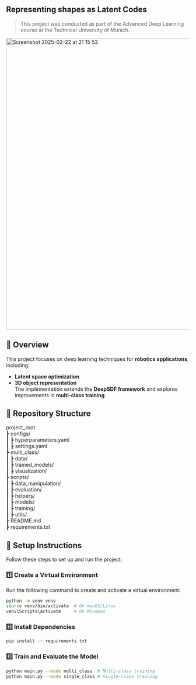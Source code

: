 ## Representing shapes as Latent Codes
> This project was conducted as part of the Advanced Deep Learning course at the Technical University of Munich. 
<img width="797" alt="Screenshot 2025-02-22 at 21 15 53" src="https://github.com/user-attachments/assets/53993287-57fd-451c-ae42-fcf2aef88c67" />

## 📌 Overview  

This project focuses on deep learning techniques for **robotics applications**, including:  
- **Latent space optimization**  
- **3D object representation**  
The implementation extends the **DeepSDF framework** and explores improvements in **multi-class training**.

## 📂 Repository Structure  
project_root  
 ┣ configs/              
 ┃ ┣ hyperparameters.yaml  
 ┃ ┣ settings.yaml  
 ┣ multi_class/            
 ┃ ┣ data/               
 ┃ ┣ trained_models/     
 ┃ ┣ visualization/      
 ┣ scripts/             
 ┃ ┣ data_manipulation/  
 ┃ ┣ evaluation/         
 ┃ ┣ helpers/            
 ┃ ┣ models/             
 ┃ ┣ training/            
 ┃ ┣ utils/               
 ┣ README.md            
 ┣ requirements.txt     

## 🚀 Setup Instructions  

Follow these steps to set up and run the project:  

### 1️⃣ Create a Virtual Environment  
Run the following command to create and activate a virtual environment:  

```bash
python -m venv venv
source venv/bin/activate  # On macOS/Linux
venv\Scripts\activate     # On Windows
```
### 2️⃣ Install Dependencies
```bash
pip install -r requirements.txt
```
### 3️⃣ Train and Evaluate the Model
```bash
python main.py --mode multi_class  # Multi-class training
python main.py --mode single_class # Single-class training
```





